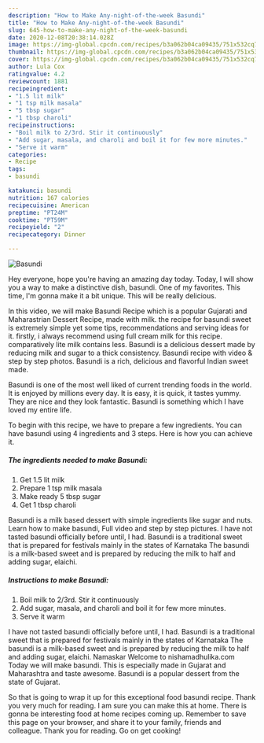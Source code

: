 ```yaml
---
description: "How to Make Any-night-of-the-week Basundi"
title: "How to Make Any-night-of-the-week Basundi"
slug: 645-how-to-make-any-night-of-the-week-basundi
date: 2020-12-08T20:38:14.028Z
image: https://img-global.cpcdn.com/recipes/b3a062b04ca09435/751x532cq70/basundi-recipe-main-photo.jpg
thumbnail: https://img-global.cpcdn.com/recipes/b3a062b04ca09435/751x532cq70/basundi-recipe-main-photo.jpg
cover: https://img-global.cpcdn.com/recipes/b3a062b04ca09435/751x532cq70/basundi-recipe-main-photo.jpg
author: Lula Cox
ratingvalue: 4.2
reviewcount: 1881
recipeingredient:
- "1.5 lit milk"
- "1 tsp milk masala"
- "5 tbsp sugar"
- "1 tbsp charoli"
recipeinstructions:
- "Boil milk to 2/3rd. Stir it continuously"
- "Add sugar, masala, and charoli and boil it for few more minutes."
- "Serve it warm"
categories:
- Recipe
tags:
- basundi

katakunci: basundi 
nutrition: 167 calories
recipecuisine: American
preptime: "PT24M"
cooktime: "PT59M"
recipeyield: "2"
recipecategory: Dinner

---
```



![Basundi](https://img-global.cpcdn.com/recipes/b3a062b04ca09435/751x532cq70/basundi-recipe-main-photo.jpg)

Hey everyone, hope you're having an amazing day today. Today, I will show you a way to make a distinctive dish, basundi. One of my favorites. This time, I'm gonna make it a bit unique. This will be really delicious.

In this video, we will make Basundi Recipe which is a popular Gujarati and Maharastrian Dessert Recipe, made with milk. the recipe for basundi sweet is extremely simple yet some tips, recommendations and serving ideas for it. firstly, i always recommend using full cream milk for this recipe. comparatively lite milk contains less. Basundi is a delicious dessert made by reducing milk and sugar to a thick consistency. Basundi recipe with video &amp; step by step photos. Basundi is a rich, delicious and flavorful Indian sweet made.

Basundi is one of the most well liked of current trending foods in the world. It is enjoyed by millions every day. It is easy, it is quick, it tastes yummy. They are nice and they look fantastic. Basundi is something which I have loved my entire life.


To begin with this recipe, we have to prepare a few ingredients. You can have basundi using 4 ingredients and 3 steps. Here is how you can achieve it.

<!--inarticleads1-->

##### The ingredients needed to make Basundi:

1. Get 1.5 lit milk
1. Prepare 1 tsp milk masala
1. Make ready 5 tbsp sugar
1. Get 1 tbsp charoli


Basundi is a milk based dessert with simple ingredients like sugar and nuts. Learn how to make basundi, Full video and step by step pictures. I have not tasted basundi officially before until, I had. Basundi is a traditional sweet that is prepared for festivals mainly in the states of Karnataka The basundi is a milk-based sweet and is prepared by reducing the milk to half and adding sugar, elaichi. 

<!--inarticleads2-->

##### Instructions to make Basundi:

1. Boil milk to 2/3rd. Stir it continuously
1. Add sugar, masala, and charoli and boil it for few more minutes.
1. Serve it warm


I have not tasted basundi officially before until, I had. Basundi is a traditional sweet that is prepared for festivals mainly in the states of Karnataka The basundi is a milk-based sweet and is prepared by reducing the milk to half and adding sugar, elaichi. Namaskar Welcome to nishamadhulika.com Today we will make basundi. This is especially made in Gujarat and Maharashtra and taste awesome. Basundi is a popular dessert from the state of Gujarat. 

So that is going to wrap it up for this exceptional food basundi recipe. Thank you very much for reading. I am sure you can make this at home. There is gonna be interesting food at home recipes coming up. Remember to save this page on your browser, and share it to your family, friends and colleague. Thank you for reading. Go on get cooking!
